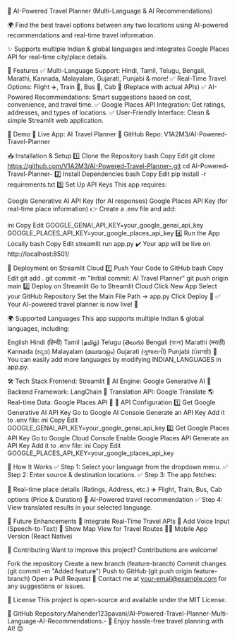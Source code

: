🛫 AI-Powered Travel Planner (Multi-Language & AI Recommendations)

🌍 Find the best travel options between any two locations using AI-powered recommendations and real-time travel information.

✨ Supports multiple Indian & global languages and integrates Google Places API for real-time city/place details.

🚀 Features
✅ Multi-Language Support: Hindi, Tamil, Telugu, Bengali, Marathi, Kannada, Malayalam, Gujarati, Punjabi & more!
✅ Real-Time Travel Options: Flight ✈️, Train 🚆, Bus 🚌, Cab 🚖 (Replace with actual APIs)
✅ AI-Powered Recommendations: Smart suggestions based on cost, convenience, and travel time.
✅ Google Places API Integration: Get ratings, addresses, and types of locations.
✅ User-Friendly Interface: Clean & simple Streamlit web application.

📌 Demo
🔗 Live App: AI Travel Planner
🔗 GitHub Repo: V1A2M3/AI-Powered-Travel-Planner

📥 Installation & Setup
1️⃣ Clone the Repository
bash
Copy
Edit
git clone https://github.com/V1A2M3/AI-Powered-Travel-Planner-.git
cd AI-Powered-Travel-Planner-
2️⃣ Install Dependencies
bash
Copy
Edit
pip install -r requirements.txt
3️⃣ Set Up API Keys
This app requires:

Google Generative AI API Key (for AI responses)
Google Places API Key (for real-time place information)
👉 Create a .env file and add:

ini
Copy
Edit
GOOGLE_GENAI_API_KEY=your_google_genai_api_key
GOOGLE_PLACES_API_KEY=your_google_places_api_key
4️⃣ Run the App Locally
bash
Copy
Edit
streamlit run app.py
✔️ Your app will be live on http://localhost:8501/

🔗 Deployment on Streamlit Cloud
1️⃣ Push Your Code to GitHub
bash
Copy
Edit
git add .
git commit -m "Initial commit: AI Travel Planner"
git push origin main
2️⃣ Deploy on Streamlit
Go to Streamlit Cloud
Click New App
Select your GitHub Repository
Set the Main File Path → app.py
Click Deploy 🚀
✅ Your AI-powered travel planner is now live! 🎉

🌍 Supported Languages
This app supports multiple Indian & global languages, including:

English
Hindi (हिन्दी)
Tamil (தமிழ்)
Telugu (తెలుగు)
Bengali (বাংলা)
Marathi (मराठी)
Kannada (ಕನ್ನಡ)
Malayalam (മലയാളം)
Gujarati (ગુજરાતી)
Punjabi (ਪੰਜਾਬੀ)
🔹 You can easily add more languages by modifying INDIAN_LANGUAGES in app.py.

🛠 Tech Stack
Frontend: Streamlit 🎨
AI Engine: Google Generative AI 🧠
Backend Framework: LangChain 🔗
Translation API: Google Translate 🌎
Real-time Data: Google Places API 📍
🔗 API Configuration
1️⃣ Get Google Generative AI API Key
Go to Google AI Console
Generate an API Key
Add it to .env file:
ini
Copy
Edit
GOOGLE_GENAI_API_KEY=your_google_genai_api_key
2️⃣ Get Google Places API Key
Go to Google Cloud Console
Enable Google Places API
Generate an API Key
Add it to .env file:
ini
Copy
Edit
GOOGLE_PLACES_API_KEY=your_google_places_api_key

🚀 How It Works
✅ Step 1: Select your language from the dropdown menu.
✅ Step 2: Enter source & destination locations.
✅ Step 3: The app fetches:

📍 Real-time place details (Ratings, Address, etc.)
✈️ Flight, Train, Bus, Cab options (Price & Duration)
🤖 AI-Powered travel recommendation
✅ Step 4: View translated results in your selected language.

🔮 Future Enhancements
🚀 Integrate Real-Time Travel APIs
💬 Add Voice Input (Speech-to-Text)
📍 Show Map View for Travel Routes
🧑‍💻 Mobile App Version (React Native)

📝 Contributing
Want to improve this project? Contributions are welcome!

Fork the repository
Create a new branch (feature-branch)
Commit changes (git commit -m "Added feature")
Push to GitHub (git push origin feature-branch)
Open a Pull Request
📩 Contact me at your-email@example.com for any suggestions or issues.

📜 License
This project is open-source and available under the MIT License.

🔗 GitHub Repository:Mahender123pavani/AI-Powered-Travel-Planner-Multi-Language-AI-Recommendations.-
🚀 Enjoy hassle-free travel planning with AI! 😊
